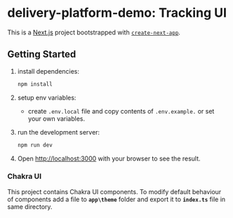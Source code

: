 # delivery-platform-demo: Tracking UI

This is a [Next.js](https://nextjs.org/) project bootstrapped with [`create-next-app`](https://github.com/vercel/next.js/tree/canary/packages/create-next-app).

## Getting Started

1. install dependencies:
    ```bash
    npm install
    ```

2. setup env variables: 
   - create `.env.local` file and copy contents of `.env.example.` or set your own variables.

3. run the development server:
    ```bash
    npm run dev
    ```

4. Open [http://localhost:3000](http://localhost:3000) with your browser to see the result.

### Chakra UI
This project contains Chakra UI components. To modify default behaviour of components add a file to **`app\theme`** folder and export it to **`index.ts`** file in same directory.